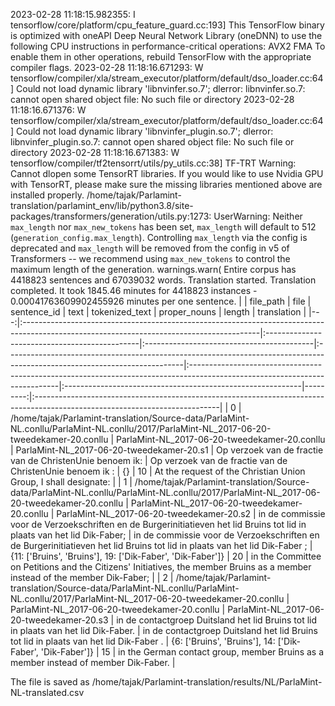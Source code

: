 2023-02-28 11:18:15.982355: I tensorflow/core/platform/cpu_feature_guard.cc:193] This TensorFlow binary is optimized with oneAPI Deep Neural Network Library (oneDNN) to use the following CPU instructions in performance-critical operations:  AVX2 FMA
To enable them in other operations, rebuild TensorFlow with the appropriate compiler flags.
2023-02-28 11:18:16.671293: W tensorflow/compiler/xla/stream_executor/platform/default/dso_loader.cc:64] Could not load dynamic library 'libnvinfer.so.7'; dlerror: libnvinfer.so.7: cannot open shared object file: No such file or directory
2023-02-28 11:18:16.671376: W tensorflow/compiler/xla/stream_executor/platform/default/dso_loader.cc:64] Could not load dynamic library 'libnvinfer_plugin.so.7'; dlerror: libnvinfer_plugin.so.7: cannot open shared object file: No such file or directory
2023-02-28 11:18:16.671383: W tensorflow/compiler/tf2tensorrt/utils/py_utils.cc:38] TF-TRT Warning: Cannot dlopen some TensorRT libraries. If you would like to use Nvidia GPU with TensorRT, please make sure the missing libraries mentioned above are installed properly.
/home/tajak/Parlamint-translation/parlamint_env/lib/python3.8/site-packages/transformers/generation/utils.py:1273: UserWarning: Neither `max_length` nor `max_new_tokens` has been set, `max_length` will default to 512 (`generation_config.max_length`). Controlling `max_length` via the config is deprecated and `max_length` will be removed from the config in v5 of Transformers -- we recommend using `max_new_tokens` to control the maximum length of the generation.
  warnings.warn(
Entire corpus has 4418823 sentences and 67039032 words.
Translation started.
Translation completed. It took 1845.46 minutes for 4418823 instances - 0.00041763609902455926 minutes per one sentence.
|    | file_path                                                                                                                                | file                                          | sentence_id                               | text                                                                                                                      | tokenized_text                                                                                                             | proper_nouns                                               |   length | translation                                                                                                                 |
|---:|:-----------------------------------------------------------------------------------------------------------------------------------------|:----------------------------------------------|:------------------------------------------|:--------------------------------------------------------------------------------------------------------------------------|:---------------------------------------------------------------------------------------------------------------------------|:-----------------------------------------------------------|---------:|:----------------------------------------------------------------------------------------------------------------------------|
|  0 | /home/tajak/Parlamint-translation/Source-data/ParlaMint-NL.conllu/ParlaMint-NL.conllu/2017/ParlaMint-NL_2017-06-20-tweedekamer-20.conllu | ParlaMint-NL_2017-06-20-tweedekamer-20.conllu | ParlaMint-NL_2017-06-20-tweedekamer-20.s1 | Op verzoek van de fractie van de ChristenUnie benoem ik:                                                                  | Op verzoek van de fractie van de ChristenUnie benoem ik :                                                                  | {}                                                         |       10 | At the request of the Christian Union Group, I shall designate:                                                             |
|  1 | /home/tajak/Parlamint-translation/Source-data/ParlaMint-NL.conllu/ParlaMint-NL.conllu/2017/ParlaMint-NL_2017-06-20-tweedekamer-20.conllu | ParlaMint-NL_2017-06-20-tweedekamer-20.conllu | ParlaMint-NL_2017-06-20-tweedekamer-20.s2 | in de commissie voor de Verzoekschriften en de Burgerinitiatieven het lid Bruins tot lid in plaats van het lid Dik-Faber; | in de commissie voor de Verzoekschriften en de Burgerinitiatieven het lid Bruins tot lid in plaats van het lid Dik-Faber ; | {11: ['Bruins', 'Bruins'], 19: ['Dik-Faber', 'Dik-Faber']} |       20 | in the Committee on Petitions and the Citizens' Initiatives, the member Bruins as a member instead of the member Dik-Faber; |
|  2 | /home/tajak/Parlamint-translation/Source-data/ParlaMint-NL.conllu/ParlaMint-NL.conllu/2017/ParlaMint-NL_2017-06-20-tweedekamer-20.conllu | ParlaMint-NL_2017-06-20-tweedekamer-20.conllu | ParlaMint-NL_2017-06-20-tweedekamer-20.s3 | in de contactgroep Duitsland het lid Bruins tot lid in plaats van het lid Dik-Faber.                                      | in de contactgroep Duitsland het lid Bruins tot lid in plaats van het lid Dik-Faber .                                      | {6: ['Bruins', 'Bruins'], 14: ['Dik-Faber', 'Dik-Faber']}  |       15 | in the German contact group, member Bruins as a member instead of member Dik-Faber.                                         |




The file is saved as /home/tajak/Parlamint-translation/results/NL/ParlaMint-NL-translated.csv

